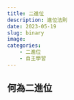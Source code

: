 ```yaml
---
title: 二進位
description: 進位法則
date: 2023-05-19
slug: binary
image: 
categories:
    - 二進位
    - 自主學習
---
```

## 何為二進位